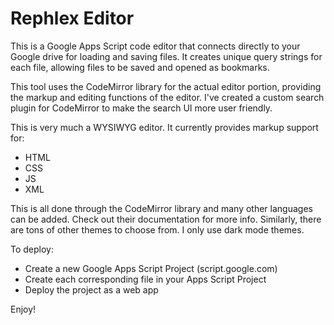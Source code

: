 # Rephlex Editor
This is a Google Apps Script code editor that connects directly to your Google drive for loading and saving files. It creates
unique query strings for each file, allowing files to be saved and opened as bookmarks.

This tool uses the CodeMirror library for the actual editor portion, providing the markup and editing functions of the editor. I've 
created a custom search plugin for CodeMirror to make the search UI more user friendly. 

This is very much a WYSIWYG editor. It currently provides markup support for:
- HTML
- CSS
- JS
- XML

This is all done through the CodeMirror library and many other languages can be added. Check out their documentation for more info. 
Similarly, there are tons of other themes to choose from. I only use dark mode themes.

To deploy:

- Create a new Google Apps Script Project (script.google.com)
- Create each corresponding file in your Apps Script Project
- Deploy the project as a web app

Enjoy!
